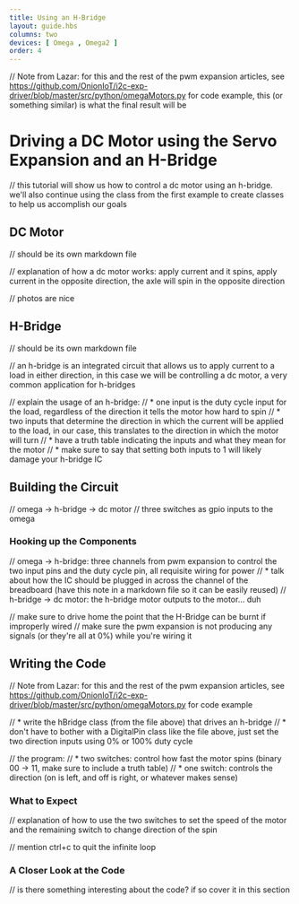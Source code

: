 ```yaml
---
title: Using an H-Bridge
layout: guide.hbs
columns: two
devices: [ Omega , Omega2 ]
order: 4
---
```


// Note from Lazar: for this and the rest of the pwm expansion articles, see https://github.com/OnionIoT/i2c-exp-driver/blob/master/src/python/omegaMotors.py for code example, this (or something similar) is what the final result will be

# Driving a DC Motor using the Servo Expansion and an H-Bridge

// this tutorial will show us how to control a dc motor using an h-bridge. we'll also continue using the class from the first example to create classes to help us accomplish our goals

## DC Motor
// should be its own markdown file

// explanation of how a dc motor works: apply current and it spins, apply current in the opposite direction, the axle will spin in the opposite direction

// photos are nice


## H-Bridge
// should be its own markdown file

// an h-bridge is an integrated circuit that allows us to apply current to a load in either direction, in this case we will be controlling a dc motor, a very common application for h-bridges

// explain the usage of an h-bridge:
//  * one input is the duty cycle input for the load, regardless of the direction it tells the motor how hard to spin
//  * two inputs that determine the direction in which the current will be applied to the load, in our case, this translates to the direction in which the motor will turn
//    * have a truth table indicating the inputs and what they mean for the motor
//    * make sure to say that setting both inputs to 1 will likely damage your h-bridge IC


## Building the Circuit

// omega -> h-bridge -> dc motor
// three switches as gpio inputs to the omega

### Hooking up the Components

// omega -> h-bridge: three channels from pwm expansion to control the two input pins and the duty cycle pin, all requisite wiring for power
//  * talk about how the IC should be plugged in across the channel of the breadboard (have this note in a markdown file so it can be easily reused)
// h-bridge -> dc motor: the h-bridge motor outputs to the motor... duh

// make sure to drive home the point that the H-Bridge can be burnt if improperly wired
//  make sure the pwm expansion is not producing any signals (or they're all at 0%) while you're wiring it


## Writing the Code

// Note from Lazar: for this and the rest of the pwm expansion articles, see https://github.com/OnionIoT/i2c-exp-driver/blob/master/src/python/omegaMotors.py for code example

// * write the hBridge class (from the file above) that drives an h-bridge
//  * don't have to bother with a DigitalPin class like the file above, just set the two direction inputs using 0% or 100% duty cycle

// the program:
//  * two switches: control how fast the motor spins (binary 00 -> 11, make sure to include a truth table)
//  * one switch: controls the direction (on is left, and off is right, or whatever makes sense)

### What to Expect

// explanation of how to use the two switches to set the speed of the motor and the remaining switch to change direction of the spin

// mention ctrl+c to quit the infinite loop

### A Closer Look at the Code

// is there something interesting about the code? if so cover it in this section
